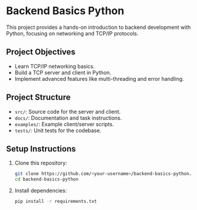 # Backend Basics Python

This project provides a hands-on introduction to backend development with Python, focusing on networking and TCP/IP protocols.

## Project Objectives
- Learn TCP/IP networking basics.
- Build a TCP server and client in Python.
- Implement advanced features like multi-threading and error handling.

## Project Structure
- `src/`: Source code for the server and client.
- `docs/`: Documentation and task instructions.
- `examples/`: Example client/server scripts.
- `tests/`: Unit tests for the codebase.

## Setup Instructions
1. Clone this repository:
   ```bash
   git clone https://github.com/<your-username>/backend-basics-python.git
   cd backend-basics-python
   ```

2. Install dependencies:
   ```bash
   pip install -r requirements.txt
   ```

